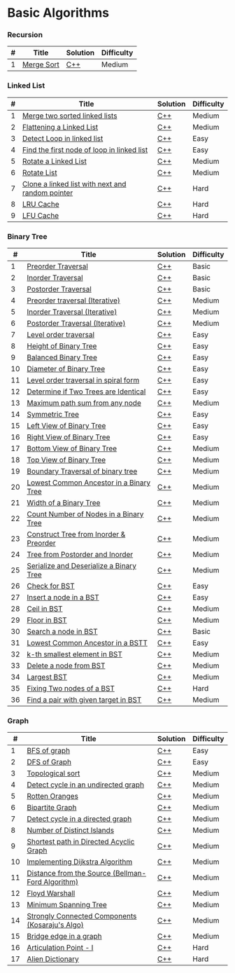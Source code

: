# Basic Algorithms

### Recursion

| # | Title | Solution | Difficulty |
|---| ----- | -------- | ---------- |
|1|[Merge Sort](https://www.geeksforgeeks.org/problems/merge-sort/1?utm_source=geeksforgeeks&utm_medium=article_practice_tab&utm_campaign=article_practice_tab) | [C++](./Codes/LinkedList/sortedMerge.cpp)|Medium|


### Linked List

| # | Title | Solution | Difficulty |
|---| ----- | -------- | ---------- |
|1|[Merge two sorted linked lists](https://practice.geeksforgeeks.org/problems/merge-two-sorted-linked-lists/1?utm_source=geeksforgeeks&utm_medium=article_practice_tab&utm_campaign=article_practice_tab) | [C++](./Codes/LinkedList/sortedMerge.cpp)|Medium|
|2|[Flattening a Linked List](https://practice.geeksforgeeks.org/problems/flattening-a-linked-list/1) | [C++](./Codes/LinkedList/flatten.cpp)|Medium|
|3|[Detect Loop in linked list](https://practice.geeksforgeeks.org/problems/detect-loop-in-linked-list/1?utm_source=geeksforgeeks&utm_medium=ml_article_practice_tab&utm_campaign=article_practice_tab) | [C++](./Codes/LinkedList/detectLoop.cpp)|Easy|
|4|[Find the first node of loop in linked list](https://practice.geeksforgeeks.org/problems/find-the-first-node-of-loop-in-linked-list--170645/1?utm_source=geeksforgeeks&utm_medium=ml_article_practice_tab&utm_campaign=article_practice_tab) | [C++](./Codes/LinkedList/findFirstNode.cpp)|Easy|
|5|[Rotate a Linked List](https://practice.geeksforgeeks.org/problems/rotate-a-linked-list/1?utm_source=geeksforgeeks&utm_medium=article_practice_tab&utm_campaign=article_practice_tab) | [C++](./Codes/LinkedList/rotate.cpp)|Medium|
|6|[Rotate List](https://leetcode.com/problems/rotate-list/description/) | [C++](./Codes/LinkedList/rotateRight.cpp)|Medium|
|7|[Clone a linked list with next and random pointer](https://practice.geeksforgeeks.org/problems/clone-a-linked-list-with-next-and-random-pointer/1?utm_source=gfg&utm_medium=article&utm_campaign=bottom_sticky_on_article) | [C++](./Codes/LinkedList/copyList.cpp)|Hard|
|8|[LRU Cache](https://practice.geeksforgeeks.org/problems/lru-cache/1) | [C++](./Codes/LinkedList/LRUCache.cpp)|Hard|
|9|[LFU Cache](https://practice.geeksforgeeks.org/problems/lfu-cache-1665050355/1) | [C++](./Codes/LinkedList/LFUCache.cpp)|Hard|




### Binary Tree

| # | Title | Solution | Difficulty |
|---| ----- | -------- | ---------- |
|1|[Preorder Traversal](https://practice.geeksforgeeks.org/problems/preorder-traversal/1?utm_source=geeksforgeeks&utm_medium=ml_article_practice_tab&utm_campaign=article_practice_tab) | [C++](./Codes/BinaryTree/PreorderTraversal.cpp)|Basic|
|2|[Inorder Traversal](https://practice.geeksforgeeks.org/problems/inorder-traversal/0) | [C++](./Codes/BinaryTree/inOrder.cpp)|Basic|
|3|[Postorder Traversal](https://practice.geeksforgeeks.org/problems/postorder-traversal/1) | [C++](./Codes/BinaryTree/postOrder.cpp)|Basic|
|4|[Preorder traversal (Iterative)](https://practice.geeksforgeeks.org/problems/preorder-traversal-iterative/1) | [C++](./Codes/BinaryTree/preOrder1.cpp)|Medium|
|5|[Inorder Traversal (Iterative)](https://practice.geeksforgeeks.org/problems/inorder-traversal-iterative/0) | [C++](./Codes/BinaryTree/inOrder1.cpp)|Medium|
|6|[Postorder Traversal (Iterative)](https://practice.geeksforgeeks.org/problems/postorder-traversal-iterative/1) | [C++](./Codes/BinaryTree/postOrder1.cpp)|Medium|
|7|[Level order traversal](https://practice.geeksforgeeks.org/problems/level-order-traversal/1) | [C++](./Codes/BinaryTree/levelOrder1.cpp)|Easy|
|8|[Height of Binary Tree](https://practice.geeksforgeeks.org/problems/height-of-binary-tree/1?utm_source=geeksforgeeks&utm_medium=article_practice_tab&utm_campaign=article_practice_tab) | [C++](./Codes/BinaryTree/heightBt.cpp)|Easy|
|9|[Balanced Binary Tree](https://leetcode.com/problems/balanced-binary-tree/description/) | [C++](./Codes/BinaryTree/isBalanced.cpp)|Easy|
|10|[Diameter of Binary Tree](https://leetcode.com/problems/diameter-of-binary-tree/description/) | [C++](./Codes/BinaryTree/diameterOfBinaryTree.cpp)|Easy|
|11|[Level order traversal in spiral form](https://practice.geeksforgeeks.org/problems/level-order-traversal-in-spiral-form/1?utm_source=geeksforgeeks&utm_medium=article_practice_tab&utm_campaign=article_practice_tab) | [C++](./Codes/BinaryTree/findSpiral.cpp)|Easy|
|12|[Determine if Two Trees are Identical](https://practice.geeksforgeeks.org/problems/determine-if-two-trees-are-identical/1?utm_source=geeksforgeeks&utm_medium=article_practice_tab&utm_campaign=article_practice_tab) | [C++](./Codes/BinaryTree/isIdentical.cpp)|Easy|
|13|[Maximum path sum from any node](https://practice.geeksforgeeks.org/problems/maximum-path-sum-from-any-node/1?utm_source=geeksforgeeks&utm_medium=article_practice_tab&utm_campaign=article_practice_tab) | [C++](./Codes/BinaryTree/findMaxSum.cpp)|Medium|
|14|[Symmetric Tree](https://practice.geeksforgeeks.org/problems/symmetric-tree/1?utm_source=geeksforgeeks&utm_medium=article_practice_tab&utm_campaign=article_practice_tab) | [C++](./Codes/BinaryTree/isSymmetric.cpp)|Easy|
|15|[Left View of Binary Tree](https://practice.geeksforgeeks.org/problems/left-view-of-binary-tree/1?utm_source=geeksforgeeks&utm_medium=ml_article_practice_tab&utm_campaign=article_practice_tab) | [C++](./Codes/BinaryTree/leftView.cpp)|Easy|
|16|[Right View of Binary Tree](https://practice.geeksforgeeks.org/problems/right-view-of-binary-tree/1?utm_source=geeksforgeeks&utm_medium=ml_article_practice_tab&utm_campaign=article_practice_tab) | [C++](./Codes/BinaryTree/rightView.cpp)|Easy|
|17|[Bottom View of Binary Tree](https://practice.geeksforgeeks.org/problems/bottom-view-of-binary-tree/1?utm_source=geeksforgeeks&utm_medium=article_practice_tab&utm_campaign=article_practice_tab) | [C++](./Codes/BinaryTree/bottomView.cpp)|Medium|
|18|[Top View of Binary Tree](https://practice.geeksforgeeks.org/problems/top-view-of-binary-tree/1) | [C++](./Codes/BinaryTree/topView.cpp)|Medium|
|19|[Boundary Traversal of binary tree](https://practice.geeksforgeeks.org/problems/boundary-traversal-of-binary-tree/1?utm_source=geeksforgeeks&utm_medium=article_practice_tab&utm_campaign=article_practice_tab) | [C++](./Codes/BinaryTree/boundary.cpp)|Medium|
|20|[Lowest Common Ancestor in a Binary Tree](https://practice.geeksforgeeks.org/problems/lowest-common-ancestor-in-a-binary-tree/1?utm_source=geeksforgeeks&utm_medium=article_practice_tab&utm_campaign=article_practice_tab) | [C++](./Codes/BinaryTree/lca.cpp)|Medium|
|21|[Width of a Binary Tree](https://leetcode.com/problems/maximum-width-of-binary-tree/) | [C++](./Codes/BinaryTree/widthOfBinaryTree.cpp)|Medium|
|22|[Count Number of Nodes in a Binary Tree](https://practice.geeksforgeeks.org/problems/count-number-of-nodes-in-a-binary-tree/1?utm_source=geeksforgeeks&utm_medium=ml_article_practice_tab&utm_campaign=article_practice_tab) | [C++](./Codes/BinaryTree/countNodes.cpp)|Medium|
|23|[Construct Tree from Inorder & Preorder](https://practice.geeksforgeeks.org/problems/construct-tree-1/1?utm_source=geeksforgeeks&utm_medium=article_practice_tab&utm_campaign=article_practice_tab) | [C++](./Codes/BinaryTree/preToIn.cpp)|Medium|
|24|[Tree from Postorder and Inorder](https://practice.geeksforgeeks.org/problems/tree-from-postorder-and-inorder/1?utm_source=geeksforgeeks&utm_medium=ml_article_practice_tab&utm_campaign=article_practice_tab) | [C++](./Codes/BinaryTree/postToIn.cpp)|Medium|
|25|[Serialize and Deserialize a Binary Tree](https://practice.geeksforgeeks.org/problems/serialize-and-deserialize-a-binary-tree/1?utm_source=geeksforgeeks&utm_medium=article_practice_tab&utm_campaign=article_practice_tab) | [C++](./Codes/BinaryTree/serialize_deserialized.cpp)|Medium|
|26|[Check for BST](https://practice.geeksforgeeks.org/problems/check-for-bst/1?utm_source=geeksforgeeks&utm_medium=article_practice_tab&utm_campaign=article_practice_tab) | [C++](./Codes/BinaryTree/isBST.cpp)|Easy|
|27|[Insert a node in a BST](https://practice.geeksforgeeks.org/problems/insert-a-node-in-a-bst/1?utm_source=geeksforgeeks&utm_medium=ml_article_practice_tab&utm_campaign=article_practice_tab) | [C++](./Codes/BinaryTree/insert.cpp)|Easy|
|28|[Ceil in BST](https://www.geeksforgeeks.org/problems/implementing-ceil-in-bst/1) | [C++](./Codes/BinaryTree/findCeil.cpp)|Medium|
|29|[Floor in BST](https://practice.geeksforgeeks.org/problems/floor-in-bst/1) | [C++](./Codes/BinaryTree/floor.cpp)|Medium|
|30|[Search a node in BST](https://practice.geeksforgeeks.org/problems/search-a-node-in-bst/1?utm_source=geeksforgeeks&utm_medium=ml_article_practice_tab&utm_campaign=article_practice_tab) | [C++](./Codes/BinaryTree/search.cpp)|Basic|
|31|[Lowest Common Ancestor in a BSTT](https://practice.geeksforgeeks.org/problems/lowest-common-ancestor-in-a-bst/1) | [C++](./Codes/BinaryTree/LCA.cpp)|Easy|
|32|[k-th smallest element in BST](https://practice.geeksforgeeks.org/problems/find-k-th-smallest-element-in-bst/1?utm_source=geeksforgeeks&utm_medium=ml_article_practice_tab&utm_campaign=article_practice_tab) | [C++](./Codes/BinaryTree/KthSmallestElement.cpp)|Medium|
|33|[Delete a node from BST](https://practice.geeksforgeeks.org/problems/delete-a-node-from-bst/1?utm_source=geeksforgeeks&utm_medium=article_practice_tab&utm_campaign=article_practice_tab) | [C++](./Codes/BinaryTree/deleteNode.cpp)|Medium|
|34|[Largest BST](https://practice.geeksforgeeks.org/problems/largest-bst/1?utm_source=youtube&utm_medium=collab_striver_ytdescription&utm_campaign=largest-bst) | [C++](./Codes/BinaryTree/largestBst.cpp)|Medium|
|35|[Fixing Two nodes of a BST](https://practice.geeksforgeeks.org/problems/fixed-two-nodes-of-a-bst/1?utm_source=geeksforgeeks&utm_medium=ml_article_practice_tab&utm_campaign=article_practice_tab) | [C++](./Codes/BinaryTree/correctBST.cpp)|Hard|
|36|[Find a pair with given target in BST](https://practice.geeksforgeeks.org/problems/find-a-pair-with-given-target-in-bst/1?utm_source=geeksforgeeks&utm_medium=ml_article_practice_tab&utm_campaign=article_practice_tab) | [C++](./Codes/BinaryTree/isPairPresent.cpp)|Medium|





### Graph

| # | Title | Solution | Difficulty |
|---| ----- | -------- | ---------- |
|1|[BFS of graph](https://practice.geeksforgeeks.org/problems/bfs-traversal-of-graph/1) | [C++](./Codes/Graph/bfs.cpp)|Easy|
|2|[DFS of Graph](https://practice.geeksforgeeks.org/problems/depth-first-traversal-for-a-graph/1) | [C++](./Codes/Graph/dfs.cpp)|Easy|
|3|[Topological sort](https://practice.geeksforgeeks.org/problems/topological-sort/1) | [C++](./Codes/Graph/TopologicalSort.cpp)|Medium|
|4|[Detect cycle in an undirected graph](https://practice.geeksforgeeks.org/problems/detect-cycle-in-an-undirected-graph/1) | [C++](./Codes/Graph/detect-cycle-in-an-undirected-graph.cpp)|Medium|
|5|[Rotten Oranges](https://practice.geeksforgeeks.org/problems/rotten-oranges2536/1) | [C++](./Codes/Graph/Rotten_Oranges.cpp)|Medium|
|6|[Bipartite Graph](https://practice.geeksforgeeks.org/problems/bipartite-graph/1) | [C++](./Codes/Graph/Bipartite_Graph.cpp)|Medium|
|7|[Detect cycle in a directed graph](https://practice.geeksforgeeks.org/problems/detect-cycle-in-a-directed-graph/0) | [C++](./Codes/Graph/Detect_cycle_in_directed_graph.cpp)|Medium|
|8|[Number of Distinct Islands](https://practice.geeksforgeeks.org/problems/number-of-distinct-islands/1) | [C++](./Codes/Graph/NumberOfDistinctIslands.cpp)|Medium|
|9|[Shortest path in Directed Acyclic Graph](https://practice.geeksforgeeks.org/problems/shortest-path-in-undirected-graph/1) | [C++](./Codes/Graph/ShortestpathinDirectedAcyclicGraph.cpp)|Medium|
|10|[Implementing Dijkstra Algorithm](https://practice.geeksforgeeks.org/problems/implementing-dijkstra-set-1-adjacency-matrix/1) | [C++](./Codes/Graph/DijkstraAlgorithm.cpp)|Medium|
|11|[Distance from the Source (Bellman-Ford Algorithm)](https://practice.geeksforgeeks.org/problems/distance-from-the-source-bellman-ford-algorithm/1) | [C++](./Codes/Graph/Bellman-FordAlgorithm.cpp)|Medium|
|12|[Floyd Warshall](https://practice.geeksforgeeks.org/problems/implementing-floyd-warshall2042/1) | [C++](./Codes/Graph/FloydWarshall.cpp)|Medium|
|13|[Minimum Spanning Tree](https://practice.geeksforgeeks.org/problems/minimum-spanning-tree/1) | [C++](./Codes/Graph/MinimumSpanningTree.cpp)|Medium|
|14|[Strongly Connected Components (Kosaraju's Algo)](https://practice.geeksforgeeks.org/problems/strongly-connected-components-kosarajus-algo/1) | [C++](./Codes/Graph/kosaraju.cpp)|Medium|
|15|[Bridge edge in a graph](https://practice.geeksforgeeks.org/problems/bridge-edge-in-graph/1) | [C++](./Codes/Graph/isBridge.cpp)|Medium|
|16|[Articulation Point - I](https://practice.geeksforgeeks.org/problems/articulation-point-1/1) | [C++](./Codes/Graph/articulationPoints.cpp)|Hard|
|17|[Alien Dictionary](https://practice.geeksforgeeks.org/problems/alien-dictionary/1) | [C++](./Codes/Graph/AlienDict.cpp)|Hard|
